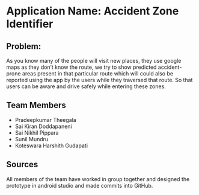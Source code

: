 # Application Name: Accident Zone Identifier

## Problem:
As you know many of the people will visit new places, they use google maps as they don’t know the route, we try to show predicted accident-prone areas present in that particular route which will could also be reported using the app by the users while they traversed that route. So that users can be aware and drive safely while entering these zones.

## Team Members
- Pradeepkumar Theegala
- Sai Kiran Doddapaneni
- Sai Nikhil Pippara
- Sunil Mundru
- Koteswara Harshith Gudapati




## Sources

All members of the team have worked in group together and designed the prototype in android studio and made commits into GitHub.
